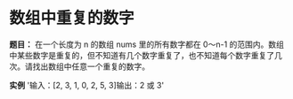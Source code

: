 # 数组中重复的数字
**题目：**  在一个长度为 n 的数组 nums 里的所有数字都在 0～n-1 的范围内。数组中某些数字是重复的，但不知道有几个数字重复了，也不知道每个数字重复了几次。请找出数组中任意一个重复的数字。

**实例**  '输入：[2, 3, 1, 0, 2, 5, 3]输出：2 或 3' 

